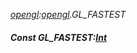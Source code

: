 _[opengl](../../modules/opengl/opengl-module.md):[opengl](../../modules/opengl/opengl-module.md).GL\_FASTEST_
##### Const GL\_FASTEST:[Int](../../modules/wonkey/wonkey-types-int.md)
